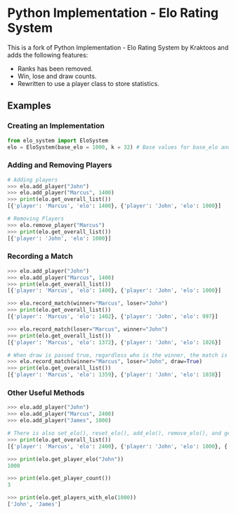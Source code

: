 # Python Implementation - Elo Rating System

This is a fork of Python Implementation - Elo Rating System by Kraktoos and adds
the following features:

- Ranks has been removed.
- Win, lose and draw counts.
- Rewritten to use a player class to store statistics.

## Examples

### Creating an Implementation

```python
from elo_system import EloSystem
elo = EloSystem(base_elo = 1000, k = 32) # Base values for base_elo and k
```

### Adding and Removing Players

```python
# Adding players
>>> elo.add_player("John")
>>> elo.add_player("Marcus", 1400)
>>> print(elo.get_overall_list())
[{'player': 'Marcus', 'elo': 1400}, {'player': 'John', 'elo': 1000}]

# Removing Players
>>> elo.remove_player("Marcus")
>>> print(elo.get_overall_list())
[{'player': 'John', 'elo': 1000}]
```

### Recording a Match

```python
>>> elo.add_player("John")
>>> elo.add_player("Marcus", 1400)
>>> print(elo.get_overall_list())
[{'player': 'Marcus', 'elo': 1400}, {'player': 'John', 'elo': 1000}]

>>> elo.record_match(winner="Marcus", loser="John")
>>> print(elo.get_overall_list())
[{'player': 'Marcus', 'elo': 1402}, {'player': 'John', 'elo': 997}]

>>> elo.record_match(loser="Marcus", winner="John")
>>> print(elo.get_overall_list())
[{'player': 'Marcus', 'elo': 1372}, {'player': 'John', 'elo': 1026}]

# When draw is passed true, regardless who is the winner, the match is a draw
>>> elo.record_match(winner="Marcus", loser="John", draw=True)
>>> print(elo.get_overall_list())
[{'player': 'Marcus', 'elo': 1359}, {'player': 'John', 'elo': 1038}]
```

### Other Useful Methods

```python
>>> elo.add_player("John")
>>> elo.add_player("Marcus", 2400)
>>> elo.add_player("James", 1000)

# There is also set_elo(), reset_elo(), add_elo(), remove_elo(), and get_wins(), etc...
>>> print(elo.get_overall_list())
[{'player': 'Marcus', 'elo': 2400}, {'player': 'John', 'elo': 1000}, {'player': 'James', 'elo': 1000}]

>>> print(elo.get_player_elo("John"))
1000

>>> print(elo.get_player_count())
3

>>> print(elo.get_players_with_elo(1000))
['John', 'James']
```
